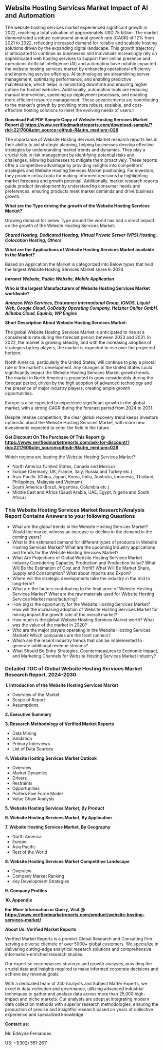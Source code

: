 <h2>Website Hosting Services Market Impact of AI and Automation</h2>The website hosting services market experienced significant growth in 2022, reaching a total valuation of approximately USD 75 billion. The market demonstrated a robust compound annual growth rate (CAGR) of 12% from 2021 to 2022, reflecting increased demand for reliable and scalable hosting solutions driven by the expanding digital landscape. This growth trajectory is anticipated to continue as businesses and individuals increasingly rely on sophisticated web hosting services to support their online presence and operations.Artificial Intelligence (AI) and automation have notably impacted the website hosting services market by enhancing operational efficiency and improving service offerings. AI technologies are streamlining server management, optimizing performance, and enabling predictive maintenance, which helps in minimizing downtime and ensuring higher uptime for hosted websites. Additionally, automation tools are reducing manual intervention, speeding up deployment processes, and enabling more efficient resource management. These advancements are contributing to the market's growth by providing more robust, scalable, and cost-effective hosting solutions to meet the evolving needs of users.t</p><p id="" class=""><strong>Download Full PDF Sample Copy of Website Hosting Services Market Report @ <a href="https://www.verifiedmarketreports.com/download-sample/?rid=221760&utm_source=github-R&utm_medium=028" target="_blank">https://www.verifiedmarketreports.com/download-sample/?rid=221760&utm_source=github-R&utm_medium=028</a></strong></p><p>The importance of&nbsp;Website Hosting Services Market research reports lies in their ability to aid strategic planning, helping businesses develop effective strategies by understanding market trends and dynamics. They play a crucial role in risk management by identifying potential risks and challenges, allowing businesses to mitigate them proactively. These reports offer a competitive advantage by providing insights into competitors' strategies and Website Hosting Services Market positioning. For investors, they provide critical data for making informed decisions by highlighting market forecasts and growth potential. Additionally, market research reports guide product development by understanding consumer needs and preferences, ensuring products meet market demands and drive business growth.</p><p><strong>What are the&nbsp;Type driving the growth of the Website Hosting Services Market?</strong></p><p id="" class="">Growing demand for below Type around the world has had a direct impact on the growth of the Website Hosting Services Market:</p><em><strong>Shared Hosting, Dedicated Hosting, Virtual Private Server (VPS) Hosting, Colocation Hosting, Others</strong></em></p><strong>What are the&nbsp;Applications&nbsp;of Website Hosting Services Market available in the Market?</strong></p><p id="" class="">Based on Application the Market is categorized into Below types that held the largest Website Hosting Services Market share In 2024.</p><em><strong>Intranet Website, Public Website, Mobile Application</strong></em></p><strong>Who is the largest Manufacturers of Website Hosting Services Market worldwide?</strong></p><p><em><strong>Amazon Web Services, Endurance International Group, IONOS, Liquid Web, Google Cloud, GoDaddy Operating Company, Hetzner Online GmbH, Alibaba Cloud, Equinix, WP Engine</strong></em></p><p id="" class=""><strong>Short Description About Website Hosting Services Market:</strong></p><p>The global Website Hosting Services Market is anticipated to rise at a considerable rate during the forecast period, between 2023 and 2031. In 2022, the market is growing steadily, and with the increasing adoption of strategies by key players, the market is expected to rise over the projected horizon.</p><p>North America, particularly the United States, will continue to play a pivotal role in the market's development. Any changes in the United States could significantly impact the Website Hosting Services Market growth trends. The market in North America is projected to grow considerably during the forecast period, driven by the high adoption of advanced technology and the presence of major industry players, creating ample growth opportunities.</p><p>Europe is also expected to experience significant growth in the global market, with a strong CAGR during the forecast period from 2024 to 2031.</p><p>Despite intense competition, the clear global recovery trend keeps investors optimistic about the Website Hosting Services Market, with more new investments expected to enter the field in the future.</p><p id="" class=""><strong>Get Discount On The Purchase Of This Report @ <a href="https://www.verifiedmarketreports.com/ask-for-discount/?rid=221760&utm_source=github-R&utm_medium=028" target="_blank">https://www.verifiedmarketreports.com/ask-for-discount/?rid=221760&utm_source=github-R&utm_medium=028</a></strong></p>Which regions are leading the Website Hosting Services Market?</p><ul><li>North America (United States, Canada and Mexico)</li><li>Europe (Germany, UK, France, Italy, Russia and Turkey etc.)</li><li>Asia-Pacific (China, Japan, Korea, India, Australia, Indonesia, Thailand, Philippines, Malaysia and Vietnam)</li><li>South America (Brazil, Argentina, Columbia etc.)</li><li>Middle East and Africa (Saudi Arabia, UAE, Egypt, Nigeria and South Africa)</li></ul><h3 id="" class="">This Website Hosting Services Market Research/Analysis Report Contains Answers to your following Questions</h3><ul><li>What are the global trends in the Website Hosting Services Market? Would the market witness an increase or decline in the demand in the coming years?</li><li>What is the estimated demand for different types of products in Website Hosting Services Market? What are the upcoming industry applications and trends for the Website Hosting Services Market?</li><li>What Are Projections of Global Website Hosting Services Market Industry Considering Capacity, Production and Production Value? What Will Be the Estimation of Cost and Profit? What Will Be Market Share, Supply and Consumption? What about imports and Export?</li><li>Where will the strategic developments take the industry in the mid to long-term?</li><li>What are the factors contributing to the final price of Website Hosting Services Market? What are the raw materials used for Website Hosting Services Market manufacturing?</li><li>How big is the opportunity for the Website Hosting Services Market? How will the increasing adoption of Website Hosting Services Market for mining impact the growth rate of the overall market?</li><li>How much is the global Website Hosting Services Market worth? What was the value of the market In 2020?</li><li>Who are the major players operating in the Website Hosting Services Market? Which companies are the front runners?</li><li>Which are the recent industry trends that can be implemented to generate additional revenue streams?</li><li>What Should Be Entry Strategies, Countermeasures to Economic Impact, and Marketing Channels for Website Hosting Services Market Industry?</li></ul><h3 id="" class="">Detailed TOC of Global Website Hosting Services Market Research Report, 2024-2030</h3><p id="" class=""><strong>1. Introduction of the Website Hosting Services Market</strong></p><ul><li>Overview of the Market</li><li>Scope of Report</li><li>Assumptions</li></ul><p id="" class=""><strong>2. Executive Summary</strong></p><p id="" class=""><strong>3. Research Methodology of Verified Market Reports</strong></p><ul><li>Data Mining</li><li>Validation</li><li>Primary Interviews</li><li>List of Data Sources</li></ul><p id="" class=""><strong>4. Website Hosting Services Market Outlook</strong></p><ul><li>Overview</li><li>Market Dynamics</li><li>Drivers</li><li>Restraints</li><li>Opportunities</li><li>Porters Five Force Model</li><li>Value Chain Analysis</li></ul><p id="" class=""><strong>5. Website Hosting Services Market, By Product</strong></p><p id="" class=""><strong>6. Website Hosting Services Market, By Application</strong></p><p id="" class=""><strong>7. Website Hosting Services Market, By Geography</strong></p><ul><li>North America</li><li>Europe</li><li>Asia Pacific</li><li>Rest of the World</li></ul><p id="" class=""><strong>8. Website Hosting Services Market Competitive Landscape</strong></p><ul><li>Overview</li><li>Company Market Ranking</li><li>Key Development Strategies</li></ul><p id="" class=""><strong>9. Company Profiles</strong></p><p id="" class=""><strong>10. Appendix</strong></p><p id="" class=""><strong>For More Information or Query, Visit @ <a href="https://www.verifiedmarketreports.com/product/website-hosting-services-market/" target="_blank">https://www.verifiedmarketreports.com/product/website-hosting-services-market/</a></strong></p><p id="" class=""><strong>About Us: Verified Market Reports</strong></p><p id="" class="">Verified Market Reports is a premier Global Research and Consulting firm serving a diverse clientele of over 5000+ global customers. We specialize in delivering cutting-edge analytical research solutions and comprehensive information-enriched research studies.</p><p id="" class="">Our expertise encompasses strategic and growth analyses, providing the crucial data and insights required to make informed corporate decisions and achieve key revenue goals.</p><p id="" class="">With a dedicated team of 250 Analysts and Subject Matter Experts, we excel in data collection and governance, utilizing advanced industrial techniques to gather and analyze data across more than 25,000 high-impact and niche markets. Our analysts are adept at integrating modern data collection methods with superior research methodologies, ensuring the production of precise and insightful research based on years of collective experience and specialized knowledge.</p><p id="" class=""><strong>Contact us:</strong></p><p id="" class="">Mr. Edwyne Fernandes</p><p id="" class="">US: +1(302) 551-2611</p>